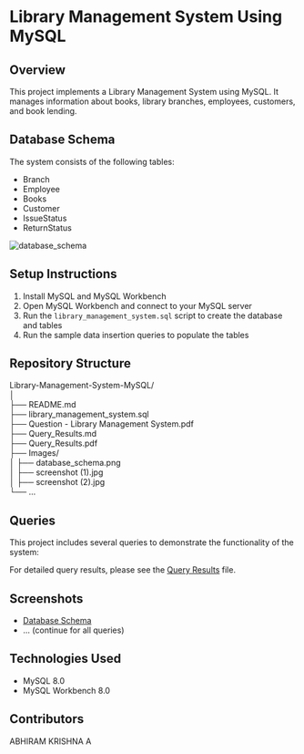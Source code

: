 # Library Management System Using MySQL

## Overview
This project implements a Library Management System using MySQL. It manages information about books, library branches, employees, customers, and book lending.

## Database Schema
The system consists of the following tables:
- Branch
- Employee
- Books
- Customer
- IssueStatus
- ReturnStatus

![database_schema](https://github.com/user-attachments/assets/a74ff912-6ad2-4785-b2a6-b8b492f48b76)

## Setup Instructions
1. Install MySQL and MySQL Workbench
2. Open MySQL Workbench and connect to your MySQL server
3. Run the `library_management_system.sql` script to create the database and tables
4. Run the sample data insertion queries to populate the tables

## Repository Structure
Library-Management-System-MySQL/<br>
│<br>
├── README.md<br>
├── library_management_system.sql<br>
├── Question - Library Management System.pdf<br>
├── Query_Results.md<br>
├── Query_Results.pdf<br>
├── Images/<br>
│   ├── database_schema.png<br>
│   ├── screenshot (1).jpg<br>
│   ├── screenshot (2).jpg<br>
    └── ...<br>

## Queries
This project includes several queries to demonstrate the functionality of the system:

For detailed query results, please see the [Query Results](Query_Results.md) file.

## Screenshots
- [Database Schema](Images/database_schema.png)
- ... (continue for all queries)

## Technologies Used
- MySQL 8.0
- MySQL Workbench 8.0

## Contributors
ABHIRAM KRISHNA A
